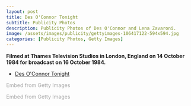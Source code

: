 ```yaml
---
layout: post
title: Des O'Connor Tonight
subtitle: Publicity Photos
description: Publicity Photos of Des O'Connor and Lena Zavaroni.
image: /assets/images/publicity/gettyimages-106417122-594x594.jpg
categories: [Publicity Photos, Getty Images]
---
```


**Filmed at Thames Television Studios in London, England on 14 October 1984 for broadcast on 16 October 1984.**
* [Des O'Connor Tonight](/thames%20television/1984/10/16/des-oconnor-tonight.html)

<a id='iaYE6KMgScltnw0KrNOAoA' class='gie-single' href='http://www.gettyimages.co.uk/detail/106417116' target='_blank' style='color:#a7a7a7;text-decoration:none;font-weight:normal !important;border:none;display:inline-block;'>Embed from Getty Images</a><script>window.gie=window.gie||function(c){(gie.q=gie.q||[]).push(c)};gie(function(){gie.widgets.load({id:'iaYE6KMgScltnw0KrNOAoA',sig:'zWfd-1cPFwpPz3hc_NlMY2lijVhi4YbADTiuKfDwp9c=',w:'394px',h:'594px',items:'106417116',caption: true ,tld:'co.uk',is360: false })});</script>

<a id='hYiG4s7SR1R4Pgv0_x4o7g' class='gie-single' href='http://www.gettyimages.co.uk/detail/106417122' target='_blank' style='color:#a7a7a7;text-decoration:none;font-weight:normal !important;border:none;display:inline-block;'>Embed from Getty Images</a><script>window.gie=window.gie||function(c){(gie.q=gie.q||[]).push(c)};gie(function(){gie.widgets.load({id:'hYiG4s7SR1R4Pgv0_x4o7g',sig:'rt6dZWG0kHg9F0c5lb5KVomYqtncX9eLflSBOFGHxVM=',w:'594px',h:'393px',items:'106417122',caption: true ,tld:'co.uk',is360: false })});</script><script src='//embed-cdn.gettyimages.com/widgets.js' charset='utf-8' async></script>
